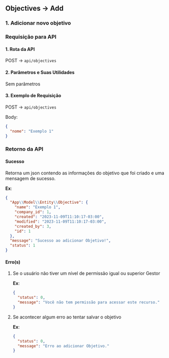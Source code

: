 ## Objectives -> Add

### 1. Adicionar novo objetivo

### Requisição para API

#### 1. Rota da API

POST -> `api/objectives`

#### 2. Parâmetros e Suas Utilidades

Sem parâmetros

#### 3. Exemplo de Requisição

POST -> `api/objectives`

Body:

```json
{
  "nome": "Exemplo 1"
}
```

### Retorno da API

#### Sucesso

Retorna um json contendo as informações do objetivo que foi criado e uma mensagem de sucesso.

**Ex**:

```json
{
  "App\\Model\\Entity\\Objective": {
    "name": "Exemplo 1",
    "company_id": 1,
    "created": "2023-11-09T11:10:17-03:00",
    "modified": "2023-11-09T11:10:17-03:00",
    "created_by": 3,
    "id": 1
  },
  "message": "Sucesso ao adicionar Objetivo!",
  "status": 1
}
```

#### Erro(s)

1.  Se o usuário não tiver um nível de permissão igual ou superior Gestor

    **Ex**:

    ```json
    {
      "status": 0,
      "message": "Você não tem permissão para acessar este recurso."
    }
    ```

2.  Se acontecer algum erro ao tentar salvar o objetivo

    **Ex**:

    ```json
    {
      "status": 0,
      "message": "Erro ao adicionar Objetivo."
    }
    ```
